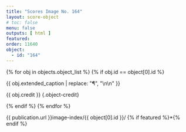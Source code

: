 ```yaml
---
title: "Scores Image No. 164"
layout: score-object
# toc: false
menu: false
outputs: [ html ]
featured: 
order: 11640
object:
  - id: "164"
---
```


{% for obj in objects.object_list %}
{% if obj.id == object[0].id %}

{{ obj.extended_caption | replace: "¶", "\n\n" }}

{{ obj.credit }} {.object-credit}

{% endif %}
{% endfor %}

<div class="object-credit object-url is-print-only">

{{ publication.url }}image-index/{{ object[0].id }}/ {% if featured %}*{% endif %}

</div>
